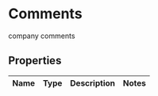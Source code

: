 

# Comments

company comments

## Properties

| Name | Type | Description | Notes |
|------------ | ------------- | ------------- | -------------|



